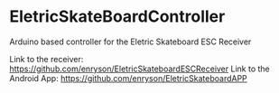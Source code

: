 # EletricSkateBoardController

Arduino based controller for the Eletric Skateboard ESC Receiver 

Link to the receiver: https://github.com/enryson/EletricSkateboardESCReceiver
Link to the Android App: https://github.com/enryson/EletricSkateboardAPP